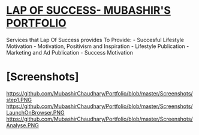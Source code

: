# [LAP OF SUCCESS- MUBASHIR'S PORTFOLIO](https://mubashirchaudhary.github.io/Portfolio/)
Services that Lap Of Success provides
To Provide: - Succesful Lifestyle Motivation - Motivation, Positivism and Inspiration - Lifestyle Publication - Marketing and Ad Publication - Success Motivation
# [Screenshots]
https://github.com/MubashirChaudhary/Portfolio/blob/master/Screenshots/step1.PNG
https://github.com/MubashirChaudhary/Portfolio/blob/master/Screenshots/LaunchOnBrowser.PNG
https://github.com/MubashirChaudhary/Portfolio/blob/master/Screenshots/Analyse.PNG
